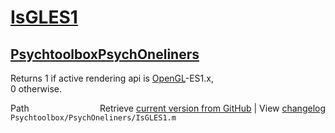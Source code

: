 # [IsGLES1](IsGLES1)
## [Psychtoolbox](Psychtoolbox)[PsychOneliners](PsychOneliners)

Returns 1 if active rendering api is [OpenGL](OpenGL)-ES1.x,  
0 otherwise.  




<div class="code_header" style="text-align:right;">
  <span style="float:left;">Path&nbsp;&nbsp;</span> <span class="counter">Retrieve <a href=
  "https://raw.github.com/Psychtoolbox-3/Psychtoolbox-3/beta/Psychtoolbox/PsychOneliners/IsGLES1.m">current version from GitHub</a> | View <a href=
  "https://github.com/Psychtoolbox-3/Psychtoolbox-3/commits/beta/Psychtoolbox/PsychOneliners/IsGLES1.m">changelog</a></span>
</div>
<div class="code">
  <code>Psychtoolbox/PsychOneliners/IsGLES1.m</code>
</div>

